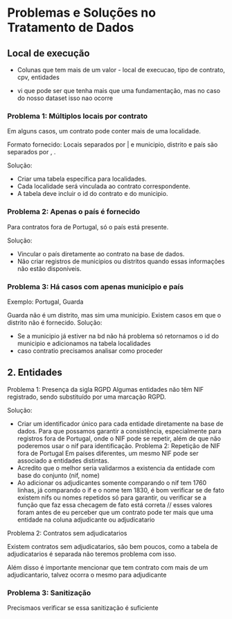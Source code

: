 # Problemas e Soluções no Tratamento de Dados
## Local de execução
- Colunas que tem mais de um valor - local de execucao, tipo de contrato, cpv, entidades

- vi que pode ser que tenha mais que uma fundamentação, mas no caso do nosso dataset isso nao ocorre

### Problema 1: Múltiplos locais por contrato
Em alguns casos, um contrato pode conter mais de uma localidade.

Formato fornecido: Locais separados por | e municipio, distrito e país são separados por , .

Solução:
- Criar uma tabela específica para localidades.
- Cada localidade será vinculada ao contrato correspondente.
- A tabela deve incluir o id do contrato e do municipio.

### Problema 2: Apenas o país é fornecido
Para contratos fora de Portugal, só o país está presente.

Solução:
- Vincular o país diretamente ao contrato na base de dados.
- Não criar registros de municipios ou distritos quando essas informações não estão disponíveis.

### Problema 3: Há casos com apenas municipio e país
Exemplo: Portugal, Guarda

Guarda não é um distrito, mas sim uma municipio.
Existem casos em que o distrito não é fornecido.
Solução:
- Se a municipio já estiver na bd não há problema só retornamos o id do municipio e adicionamos na tabela localidades
- caso contratio precisamos analisar como proceder

## 2. Entidades
Problema 1: Presença da sigla RGPD
Algumas entidades não têm NIF registrado, sendo substituído por uma marcação RGPD.

Solução:
- Criar um identificador único para cada entidade diretamente na base de dados. Para que possamos garantir a consistência, especialmente para registros fora de Portugal, onde o NIF pode se repetir, além de que não poderemos usar o nif para identificação.
Problema 2: Repetição de NIF fora de Portugal
Em países diferentes, um mesmo NIF pode ser associado a entidades distintas.
- Acredito que o melhor seria validarmos a existencia da entidade com base do conjunto (nif, nome)
- Ao adicionar os adjudicantes somente comparando o nif tem 1760 linhas, já comparando o if e o nome tem 1830, é bom verificar se de fato existem nifs ou nomes repetidos só para garantir, ou verificar se a função que faz essa checagem de fato está correta // esses valores foram antes de eu perceber que um contrato pode ter mais que uma entidade na coluna adjudicante ou adjudicatario

Problema 2: Contratos sem adjudicatarios

Existem contratos sem adjudicatarios, são bem poucos, como a tabela de adjudicatarios é separada não teremos problema com isso. 

Além disso é importante mencionar que tem contrato com mais de um adjudicantario, talvez ocorra o mesmo para adjudicante

### Problema 3: Sanitização
Precismaos verificar se essa sanitização é suficiente